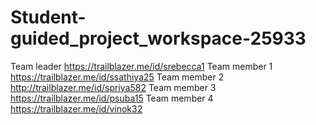 # Student-guided_project_workspace-25933
Team leader https://trailblazer.me/id/srebecca1
Team member 1 https://trailblazer.me/id/ssathiya25
Team member 2 http://trailblazer.me/id/spriya582
Team member 3 https://trailblazer.me/id/psuba15
Team member 4 https://trailblazer.me/id/vinok32
